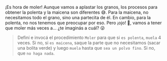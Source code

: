 <gs-attire attire-url="https://raw.githubusercontent.com/MumukiProject/mumuki-guia-gobstones-inti-huasi/master/assets/attires/config_1582308878911.json"></gs-attire>

<gs-toolbox toolbox-url="https://raw.githubusercontent.com/MumukiProject/mumuki-guia-gobstones-brazos-roboticos/master/assets/toolbox_1581090983723.xml"></gs-toolbox>

¡Es hora de moler! Aunque vamos a aplastar los granos, los procesos para obtener la polenta y la maicena son diferentes :sweat_smile:. Para la maicena, no necesitamos todo el grano, sino una partecita de él. En cambio, para la polenta, no nos tenemos que preocupar por eso. Pero ¡ojo! :eyes:, vamos a tener que moler más veces a… ¿te imaginás a cuál? :stuck_out_tongue_winking_eye:

> Definí e invocá el procedimiento `Moler` para que si `es polenta`, `muela` 4 veces. Si no, si `es maicena`, saque la parte que no necesitamos (sacar una bolita verde) y luego `muela` hasta que `sea un polvo fino`. Si no, que `no haga nada`.